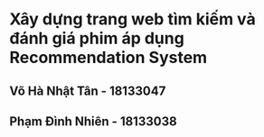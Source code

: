 # Xây dựng trang web tìm kiếm và đánh giá phim áp dụng Recommendation System
## Võ Hà Nhật Tân - 18133047
## Phạm Đình Nhiên - 18133038
